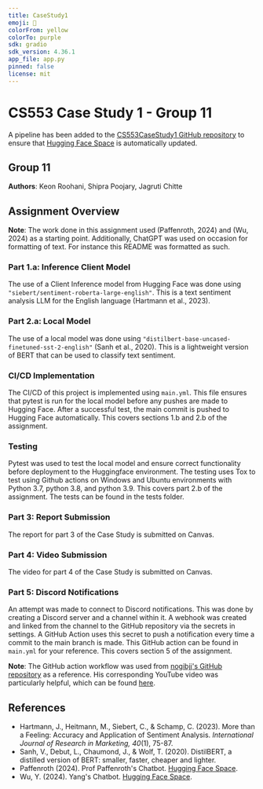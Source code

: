 ```yaml
---
title: CaseStudy1
emoji: 💬
colorFrom: yellow
colorTo: purple
sdk: gradio
sdk_version: 4.36.1
app_file: app.py
pinned: false
license: mit
---
```


# CS553 Case Study 1 - Group 11

A pipeline has been added to the [CS553CaseStudy1 GitHub repository](https://github.com/jvroo/CS553CaseStudy1.git) to ensure that [Hugging Face Space](https://huggingface.co/spaces/ML-OPS-Grp11/CaseStudy1) is automatically updated.

## Group 11
**Authors**: Keon Roohani, Shipra Poojary, Jagruti Chitte

## Assignment Overview

**Note**: The work done in this assignment used (Paffenroth, 2024) and (Wu, 2024) as a starting point. Additionally, ChatGPT was used on occasion for formatting of text. For instance this README was formatted as such. 

### Part 1.a: Inference Client Model
The use of a Client Inference model from Hugging Face was done using `"siebert/sentiment-roberta-large-english"`. This is a text sentiment analysis LLM for the English language (Hartmann et al., 2023).

### Part 2.a: Local Model
The use of a local model was done using `"distilbert-base-uncased-finetuned-sst-2-english"` (Sanh et al., 2020). This is a lightweight version of BERT that can be used to classify text sentiment.

### CI/CD Implementation
The CI/CD of this project is implemented using `main.yml`. This file ensures that pytest is run for the local model before any pushes are made to Hugging Face. After a successful test, the main commit is pushed to Hugging Face automatically. This covers sections 1.b and 2.b of the assignment.

### Testing
Pytest was used to test the local model and ensure correct functionality before deployment to the Huggingface environment.
The testing uses Tox to test using Github actions on Windows and Ubuntu environments with Python 3.7, python 3.8,
and python 3.9. 
This covers part 2.b of the assignment. The tests can be found in the tests folder. 

### Part 3: Report Submission
The report for part 3 of the Case Study is submitted on Canvas.

### Part 4: Video Submission
The video for part 4 of the Case Study is submitted on Canvas.

### Part 5: Discord Notifications
An attempt was made to connect to Discord notifications. This was done by creating a Discord server and a channel within it. A webhook was created and linked from the channel to the GitHub repository via the secrets in settings. A GitHub Action uses this secret to push a notification every time a commit to the main branch is made. This GitHub action can be found in `main.yml` for your reference. This covers section 5 of the assignment.

**Note**: The GitHub action workflow was used from [nogibjj's GitHub repository](https://github.com/nogibjj/hugging-face) as a reference. His corresponding YouTube video was particularly helpful, which can be found [here](https://www.youtube.com/watch?v=VYSGjUa5sc4&feature=youtu.be).

## References
- Hartmann, J., Heitmann, M., Siebert, C., & Schamp, C. (2023). More than a Feeling: Accuracy and Application of Sentiment Analysis. *International Journal of Research in Marketing, 40*(1), 75-87.
- Sanh, V., Debut, L., Chaumond, J., & Wolf, T. (2020). DistilBERT, a distilled version of BERT: smaller, faster, cheaper and lighter.
- Paffenroth (2024). Prof Paffenroth's Chatbot. [Hugging Face Space](https://huggingface.co/spaces/rcpaffenroth/chatbot).
- Wu, Y. (2024). Yang's Chatbot. [Hugging Face Space](https://huggingface.co/spaces/YangWu001/CS553_Example).
